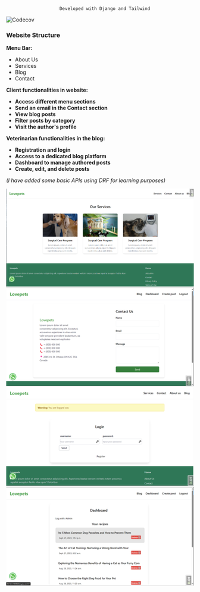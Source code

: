                         Developed with Django and Tailwind
    
![Codecov](https://img.shields.io/codecov/c/github/tamarammt/vet)



### Website Structure
**Menu Bar:**
*   About Us  
*   Services  
*   Blog    
*   Contact        

**Client functionalities in website:**
* **Access different menu sections**
* **Send an email in the Contact section**
* **View blog posts**
* **Filter posts by category**
* **Visit the author's profile**

**Veterinarian functionalities in the blog:**
* **Registration and login**
* **Access to a dedicated blog platform**
* **Dashboard to manage authored posts**
* **Create, edit, and delete posts**


*(I have added some basic APIs using DRF for learning purposes)*

<img src="https://raw.githubusercontent.com/TamaraMMT/vet/main/screenshots/services.png" >
<img src="https://raw.githubusercontent.com/TamaraMMT/vet/main/screenshots/contact.png"  >
<img src="https://raw.githubusercontent.com/TamaraMMT/vet/main/screenshots/logged%20out.png" >
<img src="https://raw.githubusercontent.com/TamaraMMT/vet/main/screenshots/dashboard.png" >
